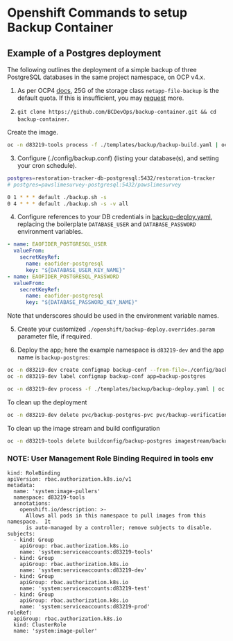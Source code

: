 # Openshift Commands to setup Backup Container

## <summary>Example of a Postgres deployment</summary>

The following outlines the deployment of a simple backup of three PostgreSQL databases in the same project namespace, on OCP v4.x.

1. As per OCP4 [docs](https://developer.gov.bc.ca/OCP4-Backup-and-Restore), 25G of the storage class `netapp-file-backup` is the default quota. If this is insufficient, you may [request](https://github.com/BCDevOps/devops-requests/issues/new/choose) more.

2. `git clone https://github.com/BCDevOps/backup-container.git && cd backup-container`.

Create the image.

```bash
oc -n d83219-tools process -f ./templates/backup/backup-build.yaml | oc -n d83219-tools create -f -
```

3. Configure (./config/backup.conf) (listing your database(s), and setting your cron schedule).

```bash
postgres=restoration-tracker-db-postgresql:5432/restoration-tracker
# postgres=pawslimesurvey-postgresql:5432/pawslimesurvey

0 1 * * * default ./backup.sh -s
0 4 * * * default ./backup.sh -s -v all
```

4. Configure references to your DB credentials in [backup-deploy.yaml](./openshift/templates/backup/backup-deploy.yaml), replacing the boilerplate `DATABASE_USER` and `DATABASE_PASSWORD` environment variables.

```yaml
- name: EAOFIDER_POSTGRESQL_USER
  valueFrom:
    secretKeyRef:
      name: eaofider-postgresql
      key: "${DATABASE_USER_KEY_NAME}"
- name: EAOFIDER_POSTGRESQL_PASSWORD
  valueFrom:
    secretKeyRef:
      name: eaofider-postgresql
      key: "${DATABASE_PASSWORD_KEY_NAME}"
```

Note that underscores should be used in the environment variable names.

5. Create your customized `./openshift/backup-deploy.overrides.param` parameter file, if required.

6. Deploy the app; here the example namespace is `d83219-dev` and the app name is `backup-postgres`:

```bash
oc -n d83219-dev create configmap backup-conf --from-file=./config/backup.conf
oc -n d83219-dev label configmap backup-conf app=backup-postgres

oc -n d83219-dev process -f ./templates/backup/backup-deploy.yaml | oc -n d83219-dev create -f -
```

To clean up the deployment

```bash
oc -n d83219-dev delete pvc/backup-postgres-pvc pvc/backup-verification secret/backup-postgres secret/ftp-secret dc/backup-postgres networkpolicy/backup-postgres configmap/backup-conf
```

To clean up the image stream and build configuration

```bash
oc -n d83219-tools delete buildconfig/backup-postgres imagestream/backup-postgres 
```

### NOTE: User Management Role Binding Required in tools env
```
kind: RoleBinding
apiVersion: rbac.authorization.k8s.io/v1
metadata:
  name: 'system:image-pullers'
  namespace: d83219-tools
  annotations:
    openshift.io/description: >-
      Allows all pods in this namespace to pull images from this namespace.  It
      is auto-managed by a controller; remove subjects to disable.
subjects:
  - kind: Group
    apiGroup: rbac.authorization.k8s.io
    name: 'system:serviceaccounts:d83219-tools'
  - kind: Group
    apiGroup: rbac.authorization.k8s.io
    name: 'system:serviceaccounts:d83219-dev'
  - kind: Group
    apiGroup: rbac.authorization.k8s.io
    name: 'system:serviceaccounts:d83219-test'
  - kind: Group
    apiGroup: rbac.authorization.k8s.io
    name: 'system:serviceaccounts:d83219-prod'
roleRef:
  apiGroup: rbac.authorization.k8s.io
  kind: ClusterRole
  name: 'system:image-puller'
```
